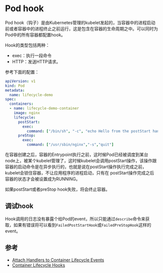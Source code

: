 # Pod hook

Pod hook（钩子）是由Kubernetes管理的kubelet发起的，当容器中的进程启动前或者容器中的进程终止之前运行，这是包含在容器的生命周期之中。可以同时为Pod中的所有容器都配置hook。

Hook的类型包括两种：

- exec：执行一段命令
- HTTP：发送HTTP请求。

参考下面的配置：

```yaml
apiVersion: v1
kind: Pod
metadata:
  name: lifecycle-demo
spec:
  containers:
  - name: lifecycle-demo-container
    image: nginx
    lifecycle:
      postStart:
        exec:
          command: ["/bin/sh", "-c", "echo Hello from the postStart handler > /usr/share/message"]
      preStop:
        exec:
          command: ["/usr/sbin/nginx","-s","quit"]
```

在容器创建之后，容器的Entrypoint执行之前，这时候Pod已经被调度到某台node上，被某个kubelet管理了，这时候kubelet会调用postStart操作，该操作跟容器的启动命令是在异步执行的，也就是说在postStart操作执行完成之前，kubelet会锁住容器，不让应用程序的进程启动，只有在 postStart操作完成之后容器的状态才会被设置成为RUNNING。

如果postStart或者preStop hook失败，将会终止容器。

## 调试hook

Hook调用的日志没有暴露个给Pod的event，所以只能通过`describe`命令来获取，如果有错误将可以看到`FailedPostStartHook`或`FailedPreStopHook`这样的event。

## 参考

- [Attach Handlers to Container Lifecycle Events](https://kubernetes.io/docs/tasks/configure-pod-container/attach-handler-lifecycle-event/)
- [Container Lifecycle Hooks](https://kubernetes.io/docs/concepts/containers/container-lifecycle-hooks/)
